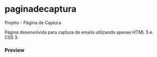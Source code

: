 # paginadecaptura
Projeto - Página de Captura

Página desenvolvida para captura de emails utilizando apenas HTML 5 e CSS 3.

### Preview

